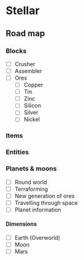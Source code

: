 <h1>Stellar</h1>

<h2>Road map</h2>
  <h3>Blocks</h3>
  
  - [ ] Crusher
  - [ ] Assembler
  - [ ] Ores
    - [ ] Copper
    - [ ] Tin
    - [ ] Zinc
    - [ ] Silicon
    - [ ] Silver
    - [ ] Nickel
  
  <h3>Items</h3>
  
  <h3>Entities</h3>
  
  <h3>Planets & moons</h3>
  
  - [ ] Round world
  - [ ] Terraforming
  - [ ] New generation of ores
  - [ ] Travelling through space
  - [ ] Planet information 

  <h4>Dimensions</h4>
  
  - [ ] Earth (Overworld)
  - [ ] Moon
  - [ ] Mars
